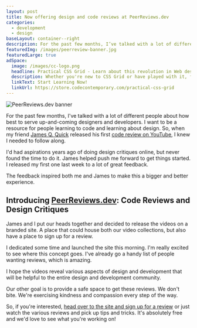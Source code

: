 ```yaml
---
layout: post
title: Now offering design and code reviews at PeerReviews.dev
categories:
  - development
  - design
baseLayout: container--right
description: For the past few months, I’ve talked with a lot of different people about how best to serve up-and-coming designers and developers. I want to be a resource for people learning to code and learning about design. So, when my friend James Q. Quick released his first code review on YouTube, I knew I needed to follow along.
featuredImg: /images/peerreview-banner.jpg
featuredLarge: true
adSpace: 
  image: /images/cc-logo.png
  headline: Practical CSS Grid - Learn about this revolution in Web design!
  description: Whether you're new to CSS Grid or have played with it, finding practical examples of this new layout mechanism is the best way to learn its power. Sign up below for two hours of practical grid knowledge just for you!
  linkText: Start Learning Now!
  linkUrl: https://store.codecontemporary.com/practical-css-grid
---
```


![PeerReviews.dev banner](/images/peerreview-banner.jpg)

For the past few months, I've talked with a lot of different people about how best to serve up-and-coming designers and developers. I want to be a resource for people learning to code and learning about design. So, when my friend [James Q. Quick](https://learnbuildteach.com) released his first [code review on YouTube](https://peerreviews.dev/videos/jc-smiley-dice-game/), I knew I needed to follow along.

I'd had aspirations years ago of doing design critiques online, but never found the time to do it. James helped push me forward to get things started. I released my first one last week to a lot of great feedback.

The feedback inspired both me and James to make this a bigger and better experience.

## Introducing [PeerReviews.dev](https://peerreviews.dev): Code Reviews and Design Critiques

James and I put our heads together and decided to release the videos on a branded site. A place that could house both our video collections, but also have a place to sign up for a review.

I dedicated some time and launched the site this morning. I'm really excited to see where this concept goes. I've already go a handy list of people wanting reviews, which is amazing.

I hope the videos reveal various aspects of design and development that will be helpful to the entire design and development community.

Our other goal is to provide a safe space to get these reviews. We don't bite. We're exercising kindness and compassion every step of the way.

So, if you're interested, [head over to the site and sign up for a review](https://peerreviews.dev) or just watch the various reviews and pick up tips and tricks. It's absolutely free and we'd love to see what you're working on!
